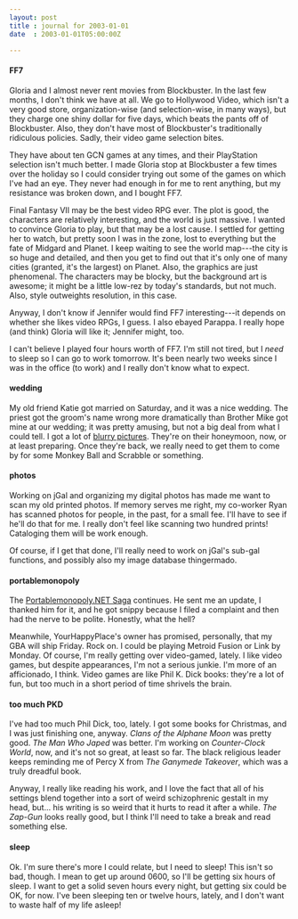 ```yaml
---
layout: post
title : journal for 2003-01-01
date  : 2003-01-01T05:00:00Z

---
```

<h4>FF7</h4>Gloria and I almost never rent movies from Blockbuster.  In the last few months, I don't think we have at all.  We go to Hollywood Video, which isn't a very good store, organization-wise (and selection-wise, in many ways), but they charge one shiny dollar for five days, which beats the pants off of Blockbuster.  Also, they don't have most of Blockbuster's traditionally ridiculous policies.  Sadly, their video game selection bites.

They have about ten GCN games at any times, and their PlayStation selection isn't much better.  I made Gloria stop at Blockbuster a few times over the holiday so I could consider trying out some of the games on which I've had an eye.  They never had enough in for me to rent anything, but my resistance was broken down, and I bought FF7.

Final Fantasy VII may be the best video RPG ever.  The plot is good, the characters are relatively interesting, and the world is just massive.  I wanted to convince Gloria to play, but that may be a lost cause.  I settled for getting her to watch, but pretty soon I was in the zone, lost to everything but the fate of Midgard and Planet.  I keep waiting to see the world map---the city is so huge and detailed, and then you get to find out that it's only one of many cities (granted, it's the largest) on Planet. Also, the graphics are just phenomenal.  The characters may be blocky, but the background art is awesome; it might be a little low-rez by today's standards, but not much.  Also, style outweights resolution, in this case.

Anyway, I don't know if Jennifer would find FF7 interesting---it depends on whether she likes video RPGs, I guess.  I also ebayed Parappa.  I really hope (and think) Gloria will like it; Jennifer might, too.

I can't believe I played four hours worth of FF7.  I'm still not tired, but I <em>need</em> to sleep so I can go to work tomorrow.  It's been nearly two weeks since I was in the office (to work) and I really don't know what to expect.<h4>wedding</h4>My old friend Katie got married on Saturday, and it was a nice wedding.  The priest got the groom's name wrong more dramatically than Brother Mike got mine at our wedding; it was pretty amusing, but not a big deal from what I could tell.  I got a lot of <a href='/images/wedding'>blurry pictures</a>. They're on their honeymoon, now, or at least preparing.  Once they're back, we really need to get them to come by for some Monkey Ball and Scrabble or something.<h4>photos</h4>Working on jGal and organizing my digital photos has made me want to scan my old printed photos.  If memory serves me right, my co-worker Ryan has scanned photos for people, in the past, for a small fee.  I'll have to see if he'll do that for me.  I really don't feel like scanning two hundred prints!  Cataloging them will be work enough.

Of course, if I get that done, I'll really need to work on jGal's sub-gal functions, and possibly also my image database thingermado.<h4>portablemonopoly</h4>The <a href='/portablemonopoly'>Portablemonopoly.NET Saga</a> continues.  He sent me an update, I thanked him for it, and he got snippy because I filed a complaint and then had the nerve to be polite.  Honestly, what the hell?

Meanwhile, YourHappyPlace's owner has promised, personally, that my GBA will ship Friday.  Rock on.  I could be playing Metroid Fusion or Link by Monday. Of course, I'm really getting over video-gamed, lately.  I like video games, but despite appearances, I'm not a serious junkie.  I'm more of an afficionado, I think.  Video games are like Phil K. Dick books: they're a lot of fun, but too much in a short period of time shrivels the brain.<h4>too much PKD</h4>I've had too much Phil Dick, too, lately.  I got some books for Christmas, and I was just finishing one, anyway.  <cite>Clans of the Alphane Moon</cite> was pretty good.  <cite>The Man Who Japed</cite> was better. I'm working on <cite>Counter-Clock World</cite>, now, and it's not so great, at least so far.  The black religious leader keeps reminding me of Percy X from <cite>The Ganymede Takeover</cite>, which was a truly dreadful book.

Anyway, I really like reading his work, and I love the fact that all of his settings blend together into a sort of weird schizophrenic gestalt in my head, but... his writing is so weird that it hurts to read it after a while. <cite>The Zap-Gun</cite> looks really good, but I think I'll need to take a break and read something else.<h4>sleep</h4>Ok.  I'm sure there's more I could relate, but I need to sleep!  This isn't so bad, though.  I mean to get up around 0600, so I'll be getting six hours of sleep.  I want to get a solid seven hours every night, but getting six could be OK, for now.  I've been sleeping ten or twelve hours, lately, and I don't want to waste half of my life asleep!

